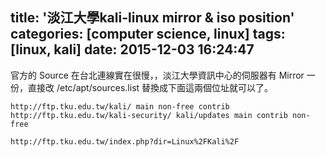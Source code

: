 title: '淡江大學kali-linux mirror & iso position'
categories: [computer science, linux]
tags: [linux, kali]
date: 2015-12-03 16:24:47
---

<!-- more -->

官方的 Source 在台北連線實在很慢，，淡江大學資訊中心的伺服器有 Mirror 一份，直接改 /etc/apt/sources.list 替換成下面這兩個位址就可以了。
``` text mirror site
http://ftp.tku.edu.tw/kali/ main non-free contrib
http://ftp.tku.edu.tw/kali-security/ kali/updates main contrib non-free
```
``` text iso
http://ftp.tku.edu.tw/index.php?dir=Linux%2FKali%2F
```
